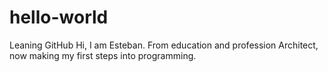 # hello-world
Leaning GitHub
Hi, I am Esteban. From education and profession Architect, now making my first steps into programming.

